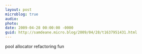 ```yaml
---
layout: post
microblog: true
audio: 
photo: 
date: 2009-04-28 00:00:00 -0000
guid: http://samdeane.micro.blog/2009/04/28/t1637951431.html
---
```

pool allocator refactoring fun
